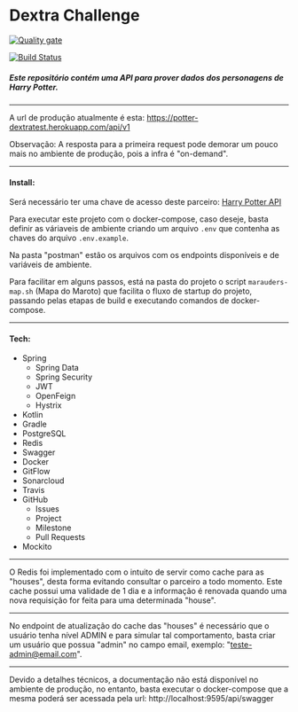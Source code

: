 # Dextra Challenge

[![Quality gate](https://sonarcloud.io/api/project_badges/quality_gate?project=dritoferro_potterdextratest)](https://sonarcloud.io/dashboard?id=dritoferro_potterdextratest)

[![Build Status](https://travis-ci.org/dritoferro/potterdextratest.svg?branch=master)](https://travis-ci.org/dritoferro/potterdextratest)

##### Este repositório contém uma API para prover dados dos personagens de Harry Potter.
***

A url de produção atualmente é esta: https://potter-dextratest.herokuapp.com/api/v1

Observação: A resposta para a primeira request pode demorar um pouco mais no ambiente de produção, pois a infra é "on-demand".  
***
#### Install:
Será necessário ter uma chave de acesso deste parceiro: [Harry Potter API](https://www.potterapi.com/) 

Para executar este projeto com o docker-compose, caso deseje, basta definir as váriaveis de ambiente criando um arquivo `.env` que contenha as chaves do arquivo `.env.example`.

Na pasta "postman" estão os arquivos com os endpoints disponíveis e de variáveis de ambiente.   

Para facilitar em alguns passos, está na pasta do projeto o script `marauders-map.sh` (Mapa do Maroto) que facilita o fluxo de startup do projeto, passando pelas etapas de build e executando comandos de docker-compose.

***

#### Tech:

* Spring
    * Spring Data
    * Spring Security
    * JWT
    * OpenFeign
    * Hystrix
* Kotlin
* Gradle
* PostgreSQL
* Redis
* Swagger
* Docker
* GitFlow
* Sonarcloud
* Travis
* GitHub
    * Issues
    * Project
    * Milestone
    * Pull Requests
* Mockito

***

O Redis foi implementado com o intuito de servir como cache para as "houses", desta forma evitando consultar o parceiro a todo momento. Este cache possui uma validade de 1 dia e a informação é renovada quando uma nova requisição for feita para uma determinada "house".

***

No endpoint de atualização do cache das "houses" é necessário que o usuário tenha nível ADMIN e para simular tal comportamento, basta criar um usuário que possua "admin" no campo email, exemplo: "teste-admin@email.com". 

***

Devido a detalhes técnicos, a documentação não está disponível no ambiente de produção, no entanto, basta executar o docker-compose que a mesma poderá ser acessada pela url: http://localhost:9595/api/swagger
